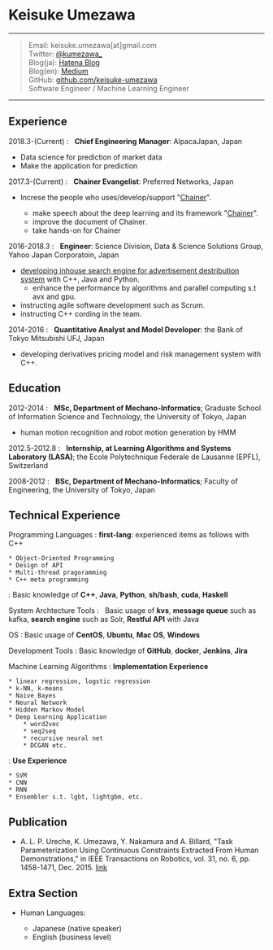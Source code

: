 Keisuke Umezawa
============

----

> Email: keisuke.umezawa[at]gmail.com \
> Twitter: [@kumezawa_](https://twitter.com/kumezawa_) \
> Blog(ja): [Hatena Blog](http://kumechann.hatenablog.com/) \
> Blog(en): [Medium](https://medium.com/@keisukeumezawa) \
> GitHub: [github.com/keisuke-umezawa](https://github.com/keisuke-umezawa) \
> Software Engineer / Machine Learning Engineer

----

Experience
----------
2018.3-(Current)
:   **Chief Engineering Manager**: AlpacaJapan, Japan

* Data science for prediction of market data
* Make the application for prediction

2017.3-(Current)
:   **Chainer Evangelist**: Preferred Networks, Japan

* Increse the people who uses/develop/support "[Chainer](https://chainer.org/)".

    * make speech about the deep learning and its framework "[Chainer](https://chainer.org/)".
    * improve the document of Chainer.
    * take hands-on for Chainer

2016-2018.3
:   **Engineer**: Science Division, Data & Science Solutions Group, Yahoo Japan Corporatoin, Japan

* [developing inhouse search engine for advertisement destribution system](http://www.slideshare.net/techblogyahoo/webdb2015-webdbf2015) with C++, Java and Python.
    * enhance the performance by algorithms and parallel computing s.t avx and gpu.
* instructing agile software development such as Scrum.
* instructing C++ cording in the team.

2014-2016
:   **Quantitative Analyst and Model Developer**: the Bank of Tokyo Mitsubishi UFJ, Japan

* developing derivatives pricing model and risk management system with C++.

Education
---------

2012-2014
:   **MSc, Department of Mechano-Informatics**; Graduate School of Information Science and Technology, the University of Tokyo, Japan

* human motion recognition and robot motion generation by HMM

2012.5-2012.8
:   **Internship, at Learning Algorithms and Systems Laboratory (LASA)**; 
 the Ecole Polytechnique Federale de Lausanne (EPFL), Switzerland

2008-2012
:   **BSc, Department of Mechano-Informatics**; Faculty of Engineering, the University of Tokyo, Japan

Technical Experience
--------------------

Programming Languages
:   **first-lang**: experienced items as follows with C++

    * Object-Oriented Programming
    * Design of API
    * Multi-thread pragoramming
    * C++ meta programming

:   Basic knowledge of **C++**, **Java**, **Python**, **sh/bash**, **cuda**, **Haskell**

System Archtecture Tools
:   Basic usage of **kvs**, **message queue** such as kafka, **search engine** such as Solr, **Restful API** with Java

OS
:   Basic usage of **CentOS**, **Ubuntu**, **Mac OS**, **Windows**

Development Tools
:   Basic knowledge of **GitHub**, **docker**, **Jenkins**, **Jira**

Machine Learning Algorithms
:   **Implementation Experience**

    * linear regression, logstic regression
    * k-NN, k-means
    * Naive Bayes
    * Neural Network
    * Hidden Markov Model
    * Deep Learning Application
        * word2vec
        * seq2seq
        * recursive neural net
        * DCGAN etc.

:   **Use Experience**

    * SVM
    * CNN
    * RNN
    * Ensembler s.t. lgbt, lightgbm, etc.

Publication
----------------------------------------
* A. L. P. Ureche, K. Umezawa, Y. Nakamura and A. Billard, "Task Parameterization Using Continuous Constraints Extracted From Human Demonstrations," in IEEE Transactions on Robotics, vol. 31, no. 6, pp. 1458-1471, Dec. 2015. [link](http://ieeexplore.ieee.org/stamp/stamp.jsp?tp=&arnumber=7339616&isnumber=7339739) 

Extra Section
----------------------------------------

* Human Languages:

     * Japanese (native speaker)
     * English (business level)

